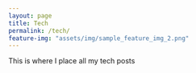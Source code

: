 ```yaml
---
layout: page
title: Tech
permalink: /tech/
feature-img: "assets/img/sample_feature_img_2.png"
---
```


This is where I place all my tech posts 
